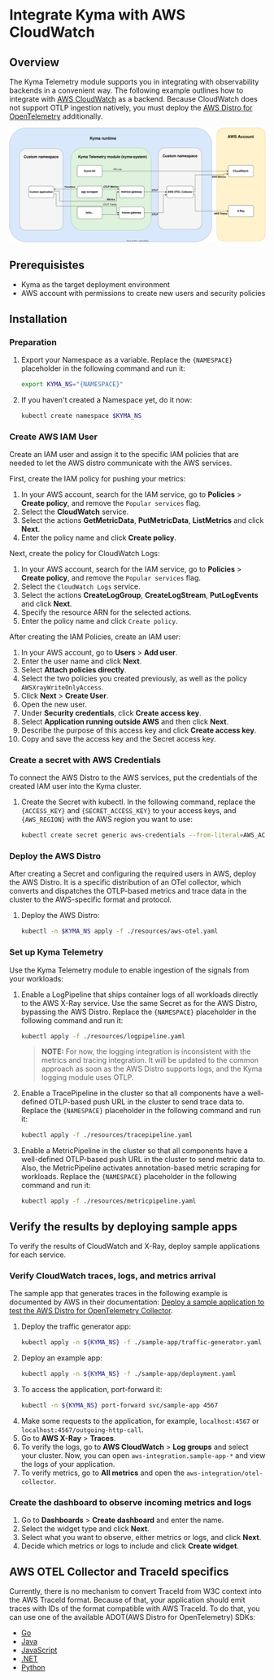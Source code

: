 # Integrate Kyma with AWS CloudWatch

## Overview

The Kyma Telemetry module supports you in integrating with observability backends in a convenient way. The following example outlines how to integrate with [AWS CloudWatch](https://aws.amazon.com/cloudwatch) as a backend. Because CloudWatch does not support OTLP ingestion natively, you must deploy the [AWS Distro for OpenTelemetry](https://aws-otel.github.io) additionally.

![overview](../assets/cloudwatch.svg)

## Prerequisistes

- Kyma as the target deployment environment
- AWS account with permissions to create new users and security policies

## Installation

### Preparation

1. Export your Namespace as a variable. Replace the `{NAMESPACE}` placeholder in the following command and run it:

    ```bash
    export KYMA_NS="{NAMESPACE}"
    ```
1. If you haven't created a Namespace yet, do it now:
    ```bash
    kubectl create namespace $KYMA_NS
    ```

### Create AWS IAM User

Create an IAM user and assign it to the specific IAM policies that are needed to let the AWS distro communicate with the AWS services.

First, create the IAM policy for pushing your metrics:
1. In your AWS account, search for the IAM service, go to **Policies** > **Create policy**, and remove the `Popular services` flag.
1. Select the **CloudWatch** service.
1. Select the actions **GetMetricData**, **PutMetricData**, **ListMetrics** and click **Next**.
1. Enter the policy name and click **Create policy**.

Next, create the policy for CloudWatch Logs:
1. In your AWS account, search for the IAM service, go to **Policies** > **Create policy**, and remove the `Popular services` flag.
1. Select the `CloudWatch Logs` service.
1. Select the actions **CreateLogGroup**, **CreateLogStream**, **PutLogEvents** and click **Next**.
1. Specify the resource ARN for the selected actions.
1. Enter the policy name and click `Create policy`.

After creating the IAM Policies, create an IAM user:
1. In your AWS account, go to **Users** > **Add user**.
1. Enter the user name and click **Next**.
1. Select **Attach policies directly**.
1. Select the two policies you created previously, as well as the policy `AWSXrayWriteOnlyAccess`.
1. Click **Next** > **Create User**.
1. Open the new user.
1. Under **Security credentials**, click **Create access key**.
1. Select **Application running outside AWS** and then click **Next**.
1. Describe the purpose of this access key and click **Create access key**.
1. Copy and save the access key and the Secret access key.

### Create a secret with AWS Credentials

To connect the AWS Distro to the AWS services, put the credentials of the created IAM user into the Kyma cluster.

1. Create the Secret with kubectl. In the following command, replace the `{ACCESS_KEY}` and `{SECRET_ACCESS_KEY}` to your access keys, and `{AWS_REGION}` with the AWS region you want to use:
    ```bash
    kubectl create secret generic aws-credentials --from-literal=AWS_ACCESS_KEY_ID={ACCESS_KEY} --from-literal=AWS_SECRET_ACCESS_KEY={SECRET_ACCESS_KEY} --from-literal=AWS_REGION={AWS_REGION}
    ```

### Deploy the AWS Distro

After creating a Secret and configuring the required users in AWS, deploy the AWS Distro. It is a specific distribution of an OTel collector, which converts and dispatches the OTLP-based metrics and trace data in the cluster to the AWS-specific format and protocol.

1. Deploy the AWS Distro:
    ```bash
    kubectl -n $KYMA_NS apply -f ./resources/aws-otel.yaml
    ```

### Set up Kyma Telemetry

Use the Kyma Telemetry module to enable ingestion of the signals from your workloads:

1. Enable a LogPipeline that ships container logs of all workloads directly to the AWS X-Ray service. Use the same Secret as for the AWS Distro, bypassing the AWS Distro. Replace the `{NAMESPACE}` placeholder in the following command and run it:
    ```bash
    kubectl apply -f ./resources/logpipeline.yaml
    ```
   > **NOTE:** For now, the logging integration is inconsistent with the metrics and tracing integration. It will be updated to the common approach as soon as the AWS Distro supports logs, and the Kyma logging module uses OTLP.
1. Enable a TracePipeline in the cluster so that all components have a well-defined OTLP-based push URL in the cluster to send trace data to. Replace the `{NAMESPACE}` placeholder in the following command and run it:
    ```bash
    kubectl apply -f ./resources/tracepipeline.yaml
    ```
1. Enable a MetricPipeline in the cluster so that all components have a well-defined OTLP-based push URL in the cluster to send metric data to. Also, the MetricPipeline activates annotation-based metric scraping for workloads. Replace the `{NAMESPACE}` placeholder in the following command and run it:
    ```bash
    kubectl apply -f ./resources/metricpipeline.yaml
    ```

## Verify the results by deploying sample apps

To verify the results of CloudWatch and X-Ray, deploy sample applications for each service.

### Verify CloudWatch traces, logs, and metrics arrival

The sample app that generates traces in the following example is documented by AWS in their documentation: [Deploy a sample application to test the AWS Distro for OpenTelemetry Collector](https://docs.aws.amazon.com/eks/latest/userguide/sample-app.html).
1. Deploy the traffic generator app:
    ```bash
    kubectl apply -n ${KYMA_NS} -f ./sample-app/traffic-generator.yaml
    ```
1. Deploy an example app:
    ```bash
    kubectl apply -n ${KYMA_NS} -f ./sample-app/deployment.yaml
    ```
1. To access the application, port-forward it:
    ```bash
    kubectl -n ${KYMA_NS} port-forward svc/sample-app 4567
    ```
1. Make some requests to the application, for example, `localhost:4567` or `localhost:4567/outgoing-http-call`.
1. Go to **AWS X-Ray** > **Traces**.
1. To verify the logs, go to **AWS CloudWatch** > **Log groups** and select your cluster. Now, you can open `aws-integration.sample-app-*` and view the logs of your application.
1. To verify metrics, go to **All metrics** and open the `aws-integration/otel-collector`.

### Create the dashboard to observe incoming metrics and logs

1. Go to **Dashboards** > **Create dashboard** and enter the name.
1. Select the widget type and click **Next**.
1. Select what you want to observe, either metrics or logs, and click **Next**.
1. Decide which metrics or logs to include and click **Create widget**.

## AWS OTEL Collector and TraceId specifics

Currently, there is no mechanism to convert TraceId from W3C context into the AWS TraceId format. Because of that, your application should emit traces with IDs of the format compatible with AWS TraceId. To do that, you can use one of the available ADOT(AWS Distro for OpenTelemetry) SDKs:
* [Go](https://aws-otel.github.io/docs/getting-started/go-sdk)
* [Java](https://aws-otel.github.io/docs/getting-started/java-sdk)
* [JavaScript](https://aws-otel.github.io/docs/getting-started/javascript-sdk)
* [.NET](https://aws-otel.github.io/docs/getting-started/dotnet-sdk)
* [Python](https://aws-otel.github.io/docs/getting-started/python-sdk)
